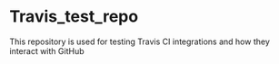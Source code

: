 # Travis_test_repo

This repository is used for testing Travis CI integrations and how they interact with GitHub
